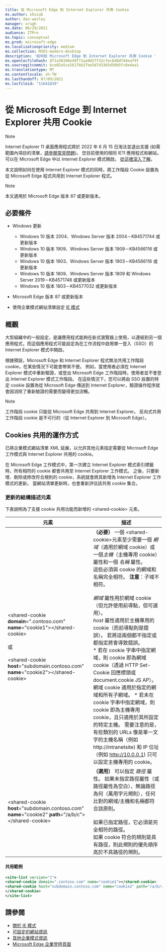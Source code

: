 ```yaml
---
title: 從 Microsoft Edge 到 Internet Explorer 共用 Cookie
ms.author: shisub
author: dan-wesley
manager: srugh
ms.date: 06/29/2021
audience: ITPro
ms.topic: conceptual
ms.prod: microsoft-edge
ms.localizationpriority: medium
ms.collection: M365-modern-desktop
description: '如何從 Microsoft Edge 到 Internet Explorer 共用 Cookie '
ms.openlocfilehash: 8f1a38106e49f71aa9d27f32cfecbd0df44eaf9f
ms.sourcegitcommit: bce02a5ce2617bb37ee5d743365d50b5fc8e4aa1
ms.translationtype: MT
ms.contentlocale: zh-TW
ms.lasthandoff: 07/09/2021
ms.locfileid: "11641839"
---
```

# <a name="cookie-sharing-from-microsoft-edge-to-internet-explorer"></a>從 Microsoft Edge 到 Internet Explorer 共用 Cookie

>[!Note]
> Internet Explorer 11 桌面應用程式將於 2022 年 6 月 15 日淘汰並退出支援 (如需範圍內項目的清單，[請參閱常見問題](https://techcommunity.microsoft.com/t5/windows-it-pro-blog/internet-explorer-11-desktop-app-retirement-faq/ba-p/2366549))。 您目前使用的相同 IE11 應用程式和網站，可以在 Microsoft Edge 中以 Internet Explorer 模式開啟。 [從這裡深入了解](https://blogs.windows.com/windowsexperience/2021/05/19/the-future-of-internet-explorer-on-windows-10-is-in-microsoft-edge/)。

本文說明如何在使用 Internet Explorer 模式的同時，將工作階段 Cookie 設置為從 Microsoft Edge 程式共用到 Internet Explorer 程式。

> [!NOTE]
> 本文適用於 Microsoft Edge 版本 87 或更新版本。

## <a name="prerequisites"></a>必要條件

- Windows 更新

  - Windows 10 版本 2004、Windows Server 版本 2004－KB4571744 或更新版本
  - Windows 10 版本 1909、Windows Server 版本 1909－KB4566116 或更新版本
  - Windows 10 版本 1903、Windows Server 版本 1903－KB4566116 或更新版本
  - Windows 10 版本 1809、Windows Server 版本 1809 和 Windows Server 2019－KB4571748 或更新版本
  - Windows 10 版本 1803－KB4577032 或更新版本

- Microsoft Edge 版本 87 或更新版本
- 使用企業模式網站清單設定 [IE 模式](./edge-ie-mode.md) 

## <a name="overview"></a>概觀

大型組織中的一般設定，是讓應用程式能夠在新式瀏覽器上使用，以連結到另一個應用程式，而這個應用程式可能設定為在工作流程中啟用單一登入（SSO）的 Internet Explorer 模式中開啟。

根據預設，Microsoft Edge 和 Internet Explorer 程式無法共用工作階段 cookie，在某些情況下可能會帶來不便。 例如，當使用者必須在 Internet Explorer 模式中重新驗證，或登出 Microsoft Edge 工作階段時，使用者並不會登出 Internet Explorer 模式工作階段。 在這些情況下，您可以將由 SSO 設置的特定 cookie 設置為從 Microsoft Edge 傳送到 Internet Explorer，驗證操作程序就會因消除了重新驗證的需要而變得更加流暢。

> [!NOTE]
> 工作階段 cookie 只能從 Microsoft Edge 共用到 Internet Explorer。 反向式共用工作階段 cookie 是不可行的（從 Internet Explorer 到 Microsoft Edge）。

## <a name="how-cookie-sharing-works"></a>Cookies 共用的運作方式

已將企業模式網站清單 XML 延展，以允許其他元素指定需要從 Microsoft Edge 工作模式與 Internet Explorer 共用的 cookie。  

在 Microsoft Edge 工作模式中，第一次建立 Internet Explorer 模式索引標籤時，所有相符的 cookie 都會共用至 Internet Explorer 工作模式。 之後，只要新增、刪除或修改符合規則的 cookie，系統就會將其新增為 Internet Explorer 工作模式的更新。 當網站清單更新時，也會重新評估該共用 cookie 集合。

### <a name="updated-schema-elements"></a>更新的結構描述元素

下表說明為了支援 cookie 共用功能而新增的 \<shared-cookie\> 元素。

| 元素| 描述 |
|-|-|
| \<shared-cookie **domain**=".contoso.com" **name**="cookie1"\>\</shared-cookie\><br><br>或<br><br>\<shared-cookie **host**="subdomain.contoso.com" **name**="cookie2"\>\</shared-cookie\>   |**（必要）** 一個 \<shared-cookie\>元素至少需要一個 *網域*（適用於網域 cookie）或一個*主機*（主機專用 cookie）屬性和一個 *名稱* 屬性。<br>這些必須與 cookie 的網域和名稱完全相符。 **注意**：子域不相符。<br><br>*網域* 屬性用於網域 cookie （但允許使用前導點，但可選用）。<br>*host* 屬性適用於主機專用的 cookie（而前導點則是錯誤）。 若將這兩個都不指定或都指定將會導致錯誤。<br>* 若在 cookie 字串中指定網域，則 cookie 即為網域 cookie（透過 HTTP Set-Cookie 回應標頭或document.cookie JS AP）。 網域 cookie 適用於指定的網域和所有子網域。 * 若未在 cookie 字串中指定網域，則 cookie 即為主機專用 cookie，且只適用於其所設定的特定主機。 需要注意的是，有些類別的 URLs 像是單一文字的主機名稱（例如 http://intranetsite) 和 IP 位址（例如 http://10.0.0.1) 只可以設定主機專用的 cookie。    |
| \<shared-cookie **host**="subdomain.contoso.com" **name**="cookie2" **path**="/a/b/c"\>\</shared-cookie\>  | **（選用）** 可以指定 *路徑* 屬性。 如果未指定路徑屬性（或路徑屬性為空白），無論路徑為何（萬用字元規則），任何比對的網域/主機和名稱都符合該原則。<br><br>如果已指定路徑，它必須是完全相符的路徑。<br>如果 cookie 符合的規則是具有路徑，則此規則的優先順序高於不具路徑的規則。 |

#### <a name="sharing-example"></a>共用範例

```xml
<site-list version="1">
<shared-cookie domain=".contoso.com" name="cookie1"></shared-cookie> 
<shared-cookie host="subdomain.contoso.com" name="cookie2" path="/a/b/c">
</shared-cookie>
</site-list>
```

## <a name="see-also"></a>請參閱

- [關於 IE 模式](./edge-ie-mode.md)
- [可設定的網站資訊](./edge-learnmore-configurable-sites-ie-mode.md)
- [其他企業模式資訊](/internet-explorer/ie11-deploy-guide/enterprise-mode-overview-for-ie11)
- [Microsoft Edge 企業登陸頁面](https://aka.ms/EdgeEnterprise)